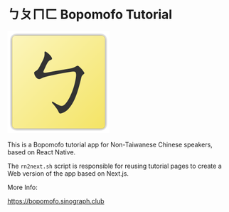 # ㄅㄆㄇㄈ Bopomofo Tutorial

![Icon](icon.png)

This is a Bopomofo tutorial app for Non-Taiwanese Chinese speakers, based on React Native.

The `rn2next.sh` script is responsible for reusing tutorial pages to create a Web version of the app based on Next.js.

More Info:

<a target="_blank" href="https://bopomofo.sinograph.club">https://bopomofo.sinograph.club</a>

